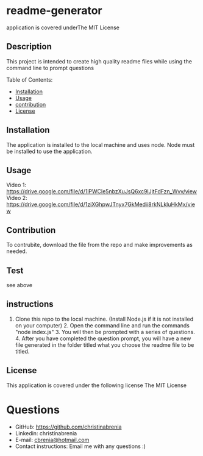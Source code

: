 
# readme-generator
application is covered underThe MIT License

## Description
This project is intended to create high quality readme files while using the command line to prompt questions

Table of Contents:
* [Installation](#installation)
* [Usage](#usage)
* [contribution](#contribution)
* [License](#license)

## Installation
 The application is installed to the local machine and uses node. Node must be installed to use the application. 
 ## Usage
Video 1:
https://drive.google.com/file/d/1lPWCle5nbzXuJsQ6xc9lJjtFdFzn_Wvv/view
Video 2:
https://drive.google.com/file/d/1ziXGhpwJTnyx7GkMedii8rkNLkluHkMx/view
 ## Contribution
 To contrubite, download the file from the repo and make improvements as needed.
 ## Test
 see above
 ## instructions
 1. Clone this repo to the local machine. (Install Node.js if it is not installed on your computer)  2. Open the command line and run the commands "node index.js" 3. You will then be prompted with a series of questions. 4. After you have completed the question prompt, you will have a new file generated in the folder titled what you choose the readme file to be titled.   
 ## License
 This application is covered under the following license
 The MIT License

 # Questions
 * GitHub: https://github.com/christinabrenia
 * Linkedin: christinabrenia
 * E-mail: cbrenia@hotmail.com
 * Contact instructions: Email me with any questions
    :)

